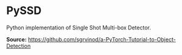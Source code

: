 # PySSD

Python implementation of Single Shot Multi-box Detector.

**Source:** https://github.com/sgrvinod/a-PyTorch-Tutorial-to-Object-Detection
